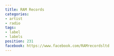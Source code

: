 ```yaml
---
title: RAM Records
categories:
- artist
- radio
tags:
- label
- labels
position: 231
facebook: https://www.facebook.com/RAMrecordsltd
---
```


